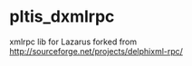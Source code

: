 pltis_dxmlrpc
=============

xmlrpc lib for Lazarus forked from http://sourceforge.net/projects/delphixml-rpc/
